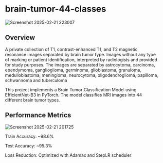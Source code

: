 # brain-tumor-44-classes
![Screenshot 2025-02-21 223007](https://github.com/user-attachments/assets/411e16e6-d9bd-4b70-9136-97e4aa52331f)

## Overview
A private collection of T1, contrast-enhanced T1, and T2 magnetic resonance images separated by brain tumor type.
Images without any type of marking or patient identification, interpreted by radiologists and provided for study purposes.
The images are separated by astrocytoma, carcinoma, ependymoma, ganglioglioma, germinoma, glioblastoma, granuloma, medulloblastoma, meningioma, neurocytoma, oligodendroglioma, papilloma, schwannoma and tuberculoma

This project implements a Brain Tumor Classification Model using EfficientNet-B3 in PyTorch. The model classifies MRI images into 44 different brain tumor types.

## Performance Metrics
![Screenshot 2025-02-21 201725](https://github.com/user-attachments/assets/11c32d7d-79f6-43bd-bc00-8e1540c1fc09)

Train Accuracy: ~98.6%

Test Accuracy: ~95.3%

Loss Reduction: Optimized with Adamax and StepLR scheduler
